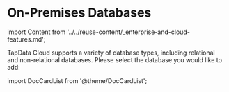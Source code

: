 # On-Premises Databases

import Content from '../../reuse-content/_enterprise-and-cloud-features.md';

<Content />

TapData Cloud supports a variety of database types, including relational and non-relational databases. Please select the database you would like to add:

import DocCardList from '@theme/DocCardList';

<DocCardList />
